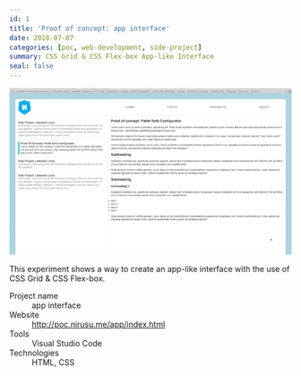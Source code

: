 ```yaml
---
id: 1
title: 'Proof of concept: app interface'
date: 2018-07-07
categories: [poc, web-development, side-project]
summary: CSS Grid & CSS Flex-box App-like Interface
seal: false
---
```


[![example](../src/assets/example-rec.gif)](http://poc.nirusu.me/app/index.html)

This experiment shows a way to create an app-like interface with the use of CSS Grid & CSS Flex-box.
<!-- <dl>
<dt>Project name</dt>
<dd>app interface</dd>
<dt>Website</dt>
<dd><a href="http://poc.nirusu.me/app/index.html">http://poc.nirusu.me/app/index.html</a></dd>
<dt>Tools</dt>
<dd>Visual Studio Code</dd>
<dt>Technologies</dt>
<dd>HTML, CSS</dd>
</dl> -->

<dl class="nh-def-list --horizontal">
<dt>Project name</dt>
<dd>app interface</dd>
<dt>Website</dt>
<dd><a href="http://poc.nirusu.me/app/index.html">http://poc.nirusu.me/app/index.html</a></dd>
<dt>Tools</dt>
<dd>Visual Studio Code</dd>
<dt>Technologies</dt>
<dd>HTML, CSS</dd>
</dl>
